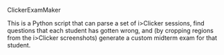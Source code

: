 ClickerExamMaker

This is a Python script that can parse a set of i>Clicker sessions, find questions that each student has gotten wrong, and (by cropping regions from the i>Clicker screenshots) generate a custom midterm exam for that student.


